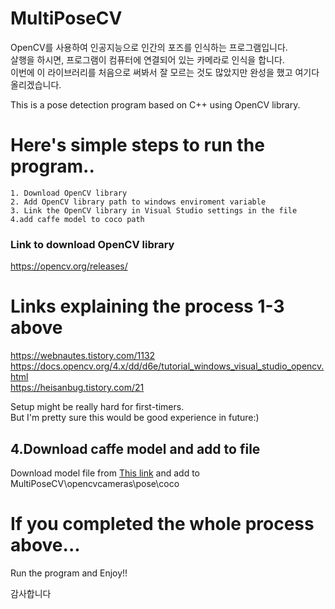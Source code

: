 # MultiPoseCV
OpenCV를 사용하여 인공지능으로 인간의 포즈를 인식하는 프로그램입니다.<br/>
살행을 하시면, 프로그램이 컴퓨터에 연결되어 있는 카메라로 인식을 합니다.<br/>
이번에 이 라이브러리를 처음으로 써봐서 잘 모르는 것도 많았지만 완성을 했고 여기다 올리겠습니다.


This is a pose detection program based on C++ using OpenCV library.

# Here's simple steps to run the program..
```
1. Download OpenCV library
2. Add OpenCV library path to windows enviroment variable
3. Link the OpenCV library in Visual Studio settings in the file
4.add caffe model to coco path
```

### Link to download OpenCV library
https://opencv.org/releases/

# Links explaining the process 1-3 above
https://webnautes.tistory.com/1132<br/>
https://docs.opencv.org/4.x/dd/d6e/tutorial_windows_visual_studio_opencv.html<br/>
https://heisanbug.tistory.com/21<br/>

Setup might be really hard for first-timers.<br/>
But I'm pretty sure this would be good experience in future:)<br/>

## 4.Download caffe model and add to file
Download model file from [This link](https://github.com/foss-for-synopsys-dwc-arc-processors/synopsys-caffe-models/blob/master/caffe_models/openpose/caffe_model/pose_iter_440000.caffemodel) and add to MultiPoseCV\opencvcameras\pose\coco

# If you completed the whole process above...
Run the program and Enjoy!!


감사합니다
